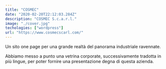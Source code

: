 ```yaml
---
title: "COSMEC"
date: "2020-02-20T22:12:03.284Z"
description: "COSMEC S.c.a.r.l."
image: "./cover.jpg"
techologies: ["wordpress"]
url: "https://www.cosmecscarl.com/"
---
```

Un sito one page per una grande realtà del panorama industriale ravennate.

Abbiamo messo a punto una vetrina corporate, successivamente tradotta in più lingue, per poter fornire una presentazione degna di questa azienda.
